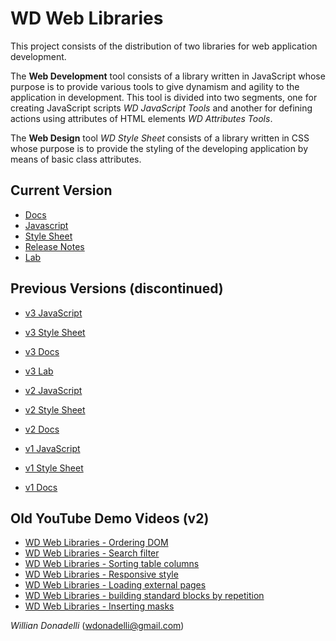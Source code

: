 # WD Web Libraries

This project consists of the distribution of two libraries for web application development.

The **Web Development** tool consists of a library written in JavaScript whose purpose is to provide various tools to give dynamism and agility to the application in development. This tool is divided into two segments, one for creating JavaScript scripts _WD JavaScript Tools_ and another for defining actions using attributes of HTML elements _WD Attributes Tools_.

The **Web Design** tool _WD Style Sheet_ consists of a library written in CSS whose purpose is to provide the styling of the developing application by means of basic class attributes.

## Current Version

- [Docs](https://github.com/wdonadelli/wd/wiki)
- [Javascript](https://wdonadelli.github.io/wd/source/wd-4.0.0.js)
- [Style Sheet](https://wdonadelli.github.io/wd/source/wd-4.0.0.css)
- [Release Notes](https://github.com/wdonadelli/wd/wiki/WD-Release-Notes)
- [Lab](https://wdonadelli.github.io/wd/lab/v4/)

## Previous Versions (discontinued)

- [v3 JavaScript](https://wdonadelli.github.io/wd/source/wd-3.2.0.js)
- [v3 Style Sheet](https://wdonadelli.github.io/wd/source/wd-3.2.0.css)
- [v3 Docs](https://wdonadelli.github.io/wd/docs/v3/)
- [v3 Lab](https://wdonadelli.github.io/wd/lab/v3/)

- [v2 JavaScript](https://wdonadelli.github.io/wd/source/wd-2.1.4.js)
- [v2 Style Sheet](https://wdonadelli.github.io/wd/source/wd-2.0.4.css)
- [v2 Docs](https://wdonadelli.github.io/wd/docs/v2/)

- [v1 JavaScript](https://wdonadelli.github.io/wd/source/wd-1.3.2.js)
- [v1 Style Sheet](https://wdonadelli.github.io/wd/source/wd-1.3.2.css)
- [v1 Docs](https://wdonadelli.github.io/wd/docs/v1/)

## Old YouTube Demo Videos (v2)

- [WD Web Libraries - Ordering DOM](https://youtu.be/DcuxvjcYz3U)
- [WD Web Libraries - Search filter](https://youtu.be/7A_kB5yXU7U)
- [WD Web Libraries - Sorting table columns](https://youtu.be/Zfy83ThpUjI)
- [WD Web Libraries - Responsive style](https://youtu.be/lBXmARk2Gp8)
- [WD Web Libraries - Loading external pages](https://youtu.be/ixHghH22Bhs)
- [WD Web Libraries - building standard blocks by repetition](https://youtu.be/Up1B6ZwE89k)
- [WD Web Libraries - Inserting masks](https://youtu.be/R7oTG-KK9yE)

_Willian Donadelli_ (<wdonadelli@gmail.com>)

